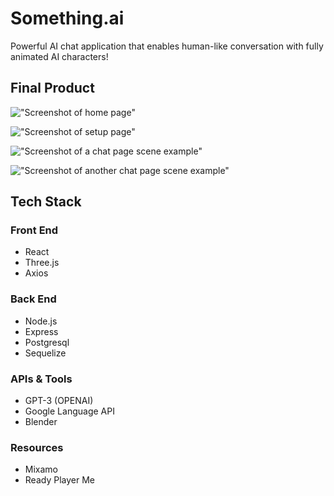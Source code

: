 # Something.ai

Powerful AI chat application that enables human-like conversation with fully animated AI characters!

## Final Product
!["Screenshot of home page"](https://github.com/xli52/final/blob/main/client/docs/images/home_page.png?raw=true)

!["Screenshot of setup page"](https://github.com/xli52/final/blob/main/client/docs/images/setup_page.png?raw=true)

!["Screenshot of a chat page scene example"](https://github.com/xli52/final/blob/main/client/docs/images/chat_scene_1.png?raw=true)

!["Screenshot of another chat page scene example"](https://github.com/xli52/final/blob/main/client/docs/images/chat_scene_2.png?raw=true)

## Tech Stack
### Front End
- React
- Three.js
- Axios

### Back End
- Node.js
- Express
- Postgresql
- Sequelize

### APIs & Tools
- GPT-3 (OPENAI)
- Google Language API
- Blender

### Resources
- Mixamo
- Ready Player Me